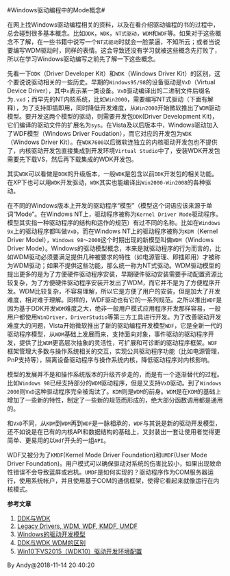 
#Windows驱动编程中的Mode概念#

在网上找Windows驱动编程相关的资料，以及在看介绍驱动编程的书的过程中，总会碰到很多基本概念。比如`DDK`，`WDK`，`NT式驱动`，`WDM`和`WDF`等。如果对于这些概念不了解，在一些书籍中说写一个`NT式驱动`时就会一脸蒙逼，不知所云；或者当说要编写WDM驱动时，同样的表情。这会导致还没有学习就被这些概念先打败了，所以在学习Windows驱动编写之前先了解一下这些概念。

先看一下`DDK`（Driver Developer Kit）和`WDK`（Windows Driver Kit）的区别，这个要说说驱动相关的一些历史。早期的`Windows95/98`的设备驱动是`VxD`（Virtual Device Driver），其中`x`表示某一类设备。`VxD`驱动编译出的二进制文件后缀名为`.vxd`；而早先的NT内核系统，比如`Win2000`，需要编写NT式驱动（下面有解释），为了支持即插即用，同时降低开发难度，从`Win2000`开始微软推出了`WDM`驱动模型。要开发这两个模型的驱动，则需要开发包`DDK`(Driver Development Kit)，它们编译的驱动文件的扩展名为`sys`。在Vista及以后版本中，Windows驱动加入了WDF模型（Windows Driver Foudation），而它对应的开发包为`WDK`（Windows Driver Kit）。在`WDK7600`以后微软连独立的内核驱动开发包也不提供了，内核驱动开发包直接集成到开发环境`Virtual Studio`中了，安装WDK开发包需要先下载VS，然后再下载集成的WDK开发包。

其实`WDK`可以看做是`DDK`的升级版本，一般`WDK`是包含以前`DDK`开发包的相关功能。在XP下也可以用`WDK`开发驱动，`WDK`其实也能编译出`Win2000-Win2008`的各种驱动。

在不同的Windows版本上开发的驱动程序“模型”（模型这个词语应该来源于单词“Mode”。在Windows NT上，驱动程序被称为`Kernel Driver Mode`驱动程序。模型其实指一种驱动程序的结构和运作的规范）有过不同的名称。比如在`Windows 9x`上的驱动程序都叫做`VxD`，而在Windows NT上的驱动程序被称为`KDM`（Kernel Driver Model），`Windows 98～2000`这个时期出现的新模型叫做`WDM`（Windows Driver Mode）。Windows的驱动模型概念，本来是就驱动程序的行为而言的，比如WDM驱动必须要满足提供几种被要求的特性（如电源管理、即插即用）才被称为WDM驱动；如果不提供这些功能，那么统一称为NT式驱动。WDM驱动模型的提出更多的是为了方便硬件驱动程序安装，早期硬件驱动安装需要手动配置资源比较复杂，为了方便硬件驱动程序安装开发出了WDM，而它并不是为了方便程序开发。WDM比较复杂，不容易理解，所以它是方便了用户的安装，但是加大了开发难度，相对难于理解。同样的，WDF驱动也有它的一系列规范。之所以推出`WDF`是因为基于DDK开发`WDM`难度之大，绝非一般用户模式应用程序开发那样容易，一般用户都使用`WinDriver`，`DriverStudio`等第三方工具进行开发。为了改善驱动开发难度大的问题，Vista开始微软推出了新的驱动编程开发模型`WDF`，它是全新一代的驱动程序模型，从`WDM`基础上发展而来，支持面向对象，事件驱动的驱动程序开发，提供了比`WDM`更高层次抽象的灵活性，可扩展和可诊断的驱动程序框架。`WDF`框架管理大多数与操作系统相关的交互，实现公共驱动程序功能（比如电源管理，PnP支持等），隔离设备驱动程序与操作系统内核，降低驱动程序对内核影响。

模型的发展并不是和操作系统版本的升级齐步走的，而是有一个逐渐替代的过程。比如`Windows 98`已经支持部分的`WDM`驱动程序，但是又支持`VxD`驱动。到了`Windows 2000`则`VxD`这种驱动程序完全被淘汰了。`KDM`则是`WDM`的前身。`WDM`是在`KDM`的基础上增加了一些新的特性，制定了一些新的规范而形成的，绝大部分函数调用都是通用的。

和`VxD`不同，从`KDM`到`WDM`再到`WDF`是一脉相承的，`WDF`与其说是新的驱动开发模型，还不如说是在已有的内核API和数据结构的基础上，又封装出一套让使用者觉得更简单、更易用的以`Wdf`开头的一组`API`。

WDF又被分为了`KMDF`(Kernel Mode Driver Foundation)和`UMDF`(User Mode Driver Foundation)。用户模式可以确保驱动对系统的伤害比较小，如果出现致命性错误不会导致蓝屏或宕机。`UMDF`是如何实现的？驱动程序作为COM服务器运行，使用系统帐户，并且使用基于COM的通信框架，使得它看起来就像运行在内核模式。

**参考文章**

1. [DDK与WDK](https://yq.aliyun.com/articles/582162)
2. [Legacy Drivers, WDM, WDF, KMDF, UMDF](http://driverentry.com.br/en/blog/?p=68)
3. [Windows的驱动开发模型](http://blog.51cto.com/whatday/1382354)
4. [DDK与WDK WDM的区别](http://blog.sina.com.cn/s/blog_4b9eab320101b6yn.html)
5. [Win10下VS2015（WDK10）驱动开发环境配置](http://lib.csdn.net/article/dotnet/41373)

By Andy@2018-11-14 20:40:20

